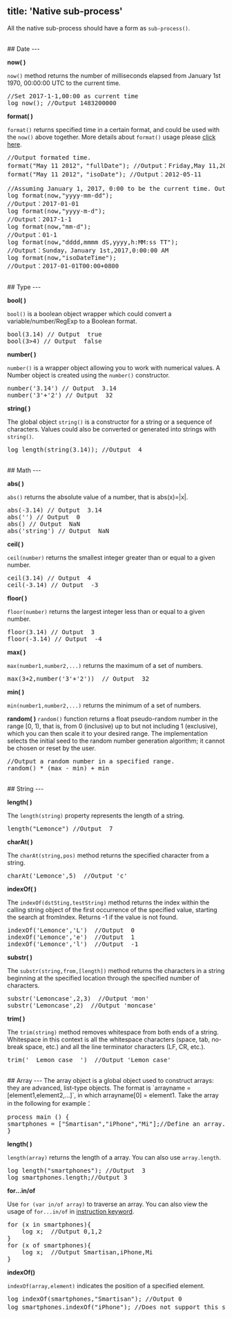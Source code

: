 title: 'Native sub-process'
---
All the native sub-process should have a form as `sub-process()`.

<br/>
## Date
---

**now( )**

`now()` method returns the number of milliseconds elapsed from January 1st 1970, 00:00:00 UTC to the current time.
<pre class='sublemon'>
//Set 2017-1-1,00:00 as current time
log now(); //Output 1483200000</pre>

**format( )**

`format()` returns specified time in a certain format, and could be used with the `now()` above together. More details about `format()` usage please [click here](https://www.npmjs.com/package/dateformat).
<pre class='sublemon'>
//Output formated time.
format("May 11 2012"，"fullDate"); //Output：Friday,May 11,2017
format("May 11 2012"，"isoDate"); //Output：2012-05-11

//Assuming January 1, 2017, 0:00 to be the current time. Output formated current time.
log format(now,"yyyy-mm-dd");
//Output：2017-01-01
log format(now,"yyyy-m-d");
//Output：2017-1-1
log format(now,"mm-d");
//Output：01-1
log format(now,"dddd,mmmm dS,yyyy,h:MM:ss TT");
//Output：Sunday，January 1st,2017,0:00:00 AM
log format(now,"isoDateTime");
//Output：2017-01-01T00:00+0800</pre>

<br/>
## Type
---

**bool( )**

`bool()` is a boolean object wrapper which could convert a variable/number/RegExp to a Boolean format.  
<pre class='sublemon'>
bool(3.14) // Output  true
bool(3>4) // Output  false</pre>

**number( )**

`number()` is a wrapper object allowing you to work with numerical values. A Number object is created using the `number()` constructor.
<pre class='sublemon'>
number('3.14') // Output  3.14
number('3'+'2') // Output  32</pre>

**string( )**

The global object `string()` is a constructor for a string or a sequence of characters. Values could also be converted or generated into strings with `string()`.
<pre class='sublemon'>
log length(string(3.14)); //Output  4</pre>

<br/>
## Math
---

**abs( )**

`abs()` returns the absolute value of a number, that is abs(x)=|x|.
<pre class='sublemon'>
abs(-3.14) // Output  3.14
abs('') // Output  0
abs() // Output  NaN
abs('string') // Output  NaN</pre>

**ceil( )**

`ceil(number)` returns the smallest integer greater than or equal to a given number.
<pre class='sublemon'>
ceil(3.14) // Output  4
ceil(-3.14) // Output  -3</pre>

**floor( )**

`floor(number)` returns the largest integer less than or equal to a given number.
<pre class='sublemon'>
floor(3.14) // Output  3
floor(-3.14) // Output  -4</pre>

**max( )**

`max(number1,number2,...)` returns the maximum of a set of numbers.
<pre class='sublemon'>
max(3+2,number('3'+'2'))  // Output  32</pre>

**min( )**

`min(number1,number2,...)` returns the minimum of a set of numbers.

**random( )**
`random()` function returns a float pseudo-random number in the range [0, 1), that is, from 0 (inclusive) up to but not including 1 (exclusive), which you can then scale it to your desired range. The implementation selects the initial seed to the random number generation algorithm; it cannot be chosen or reset by the user.
<pre class='sublemon'>
//Output a random number in a specified range.
random() * (max - min) + min </pre>

<br/>
## String
---

**length( )** 

The `length(string)` property represents the length of a string.
<pre class='sublemon'>
length("Lemonce") //Output  7</pre>

**charAt( )**

The `charAt(string,pos)` method returns the specified character from a string.
<pre class='sublemon'>
charAt('Lemonce',5)  //Output 'c'</pre>

**indexOf( )**

The `indexOf(dstSting,testString)` method returns the index within the calling string object of the first occurrence of the specified value, starting the search at fromIndex. Returns -1 if the value is not found.
<pre class='sublemon'>
indexOf('Lemonce','L')  //Output  0
indexOf('Lemonce','e')  //Output  1
indexOf('Lemonce','l')  //Output  -1</pre>

**substr( )**

The `substr(string,from,[length])` method returns the characters in a string beginning at the specified location through the specified number of characters. 
<pre class='sublemon'>
substr('Lemoncase',2,3)  //Output 'mon'
substr('Lemoncase',2)  //Output 'moncase'</pre>

**trim( )**

The `trim(string)` method removes whitespace from both ends of a string. Whitespace in this context is all the whitespace characters (space, tab, no-break space, etc.) and all the line terminator characters (LF, CR, etc.).
<pre class='sublemon'>
trim('  Lemon case  ')  //Output 'Lemon case'</pre>

<br/>
## Array
---
The array object is a global object used to construct arrays: they are advanced, list-type objects. The format is `arrayname = [element1,element2,...]`, in which arrayname[0] = element1. Take the array in the following for example：

<pre class='sublemon'>
process main () {
smartphones = ["Smartisan","iPhone","Mi"];//Define an array.
}</pre>

**length( )** 

`length(array)` returns the length of a array. You can also use `array.length`.
<pre class='sublemon'>
log length("smartphones"); //Output  3
log smartphones.length;//Output 3</pre>

**for...in/of**

Use `for (var in/of array)` to traverse an array. You can also view the usage of `for...in/of` in [instruction keyword](/zh-cn/docs/lemoncase2/instructionkeyword.html).

<pre class='sublemon'>
for (x in smartphones){
    log x;  //Output 0,1,2
}
for (x of smartphones){
    log x;  //Output Smartisan,iPhone,Mi
}</pre>

**indexOf()**

`indexOf(array,element)` indicates the position of a specified element.
<pre class='sublemon'>
log indexOf(smartphones,"Smartisan"); //Output 0
log smartphones.indexOf("iPhone"); //Does not support this syntax，output -1.</pre>

